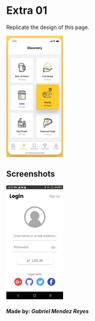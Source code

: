 # Extra 01
Replicate the design of this page.

<p aling="center">
<img src="/ScreenShots/Design.JPG" width="30%" />
 </p>
 
## Screenshots
<p aling="center">
<img src="/ScreenShots/Screen01.JPG" width="30%" />
 </p>
 
 #### Made by: *Gabriel Mendez Reyes*
